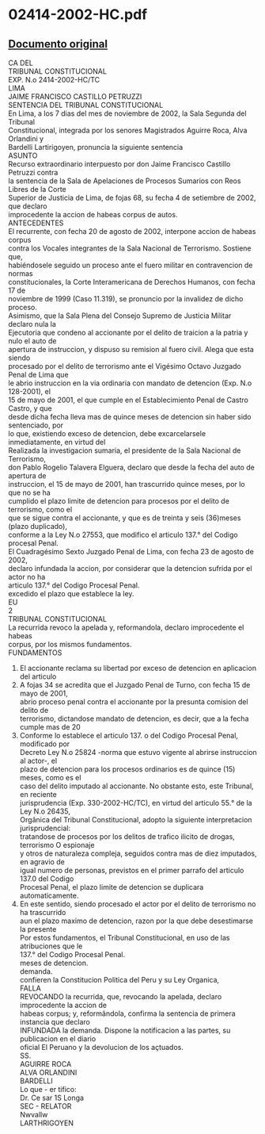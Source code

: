 
02414-2002-HC.pdf
=================
  
[Documento original](https://tc.gob.pe/jurisprudencia/2003/02414-2002-HC.pdf)  
---  
CA DEL  
TRIBUNAL CONSTITUCIONAL  
EXP. N.o 2414-2002-HC/TC  
LIMA  
JAIME FRANCISCO CASTILLO PETRUZZI  
SENTENCIA DEL TRIBUNAL CONSTITUCIONAL  
En Lima, a los 7 dias del mes de noviembre de 2002, la Sala Segunda del Tribunal  
Constitucional, integrada por los senores Magistrados Aguirre Roca, Alva Orlandini y  
Bardelli Lartirigoyen, pronuncia la siguiente sentencia  
ASUNTO  
Recurso extraordinario interpuesto por don Jaime Francisco Castillo Petruzzi contra  
la sentencia de la Sala de Apelaciones de Procesos Sumarios con Reos Libres de la Corte  
Superior de Justicia de Lima, de fojas 68, su fecha 4 de setiembre de 2002, que declaro  
improcedente la accion de habeas corpus de autos.  
ANTECEDENTES  
El recurrente, con fecha 20 de agosto de 2002, interpone accion de habeas corpus  
contra los Vocales integrantes de la Sala Nacional de Terrorismo. Sostiene que,  
habiéndosele seguido un proceso ante el fuero militar en contravencion de normas  
constitucionales, la Corte Interamericana de Derechos Humanos, con fecha 17 de  
noviembre de 1999 (Caso 11.319), se pronuncio por la invalidez de dicho proceso.  
Asimismo, que la Sala Plena del Consejo Supremo de Justicia Militar declaro nula la  
Ejecutoria que condeno al accionante por el delito de traicion a la patria y nulo el auto de  
apertura de instruccion, y dispuso su remision al fuero civil. Alega que esta siendo  
procesado por el delito de terrorismo ante el Vigésimo Octavo Juzgado Penal de Lima que  
le abrio instruccion en la via ordinaria con mandato de detencion (Exp. N.o 128-2001), el  
15 de mayo de 2001, el que cumple en el Establecimiento Penal de Castro Castro, y que  
desde dicha fecha lleva mas de quince meses de detencion sin haber sido sentenciado, por  
lo que, existiendo exceso de detencion, debe excarcelarsele inmediatamente, en virtud del  
Realizada la investigacion sumaria, el presidente de la Sala Nacional de Terrorismo,  
don Pablo Rogelio Talavera Elguera, declaro que desde la fecha del auto de apertura de  
instruccion, el 15 de mayo de 2001, han trascurrido quince meses, por lo que no se ha  
cumplido el plazo limite de detencion para procesos por el delito de terrorismo, como el  
que se sigue contra el accionante, y que es de treinta y seis (36)meses (plazo duplicado),  
conforme a la Ley N.o 27553, que modifico el articulo 137.° del Codigo procesal Penal.  
El Cuadragésimo Sexto Juzgado Penal de Lima, con fecha 23 de agosto de 2002,  
declaro infundada la accion, por considerar que la detencion sufrida por el actor no ha  
articulo 137.° del Codigo Procesal Penal.  
excedido el plazo que establece la ley.  
EU  
2  
TRIBUNAL CONSTITUCIONAL  
La recurrida revoco la apelada y, reformandola, declaro improcedente el habeas  
corpus, por los mismos fundamentos.  
FUNDAMENTOS  
1. El accionante reclama su libertad por exceso de detencion en aplicacion del articulo  
2. A fojas 34 se acredita que el Juzgado Penal de Turno, con fecha 15 de mayo de 2001,  
abrio proceso penal contra el accionante por la presunta comision del delito de  
terrorismo, dictandose mandato de detencion, es decir, que a la fecha cumple mas de 20  
3. Conforme lo establece el articulo 137. o del Codigo Procesal Penal, modificado por  
Decreto Ley N.o 25824 -norma que estuvo vigente al abrirse instruccion al actor-, el  
plazo de detencion para los procesos ordinarios es de quince (15) meses, como es el  
caso del delito imputado al accionante. No obstante esto, este Tribunal, en reciente  
jurisprudencia (Exp. 330-2002-HC/TC), en virtud del articulo 55.° de la Ley N.o 26435,  
Orgânica del Tribunal Constitucional, adopto la siguiente interpretacion jurisprudencial:  
tratandose de procesos por los delitos de trafico ilicito de drogas, terrorismo O espionaje  
y otros de naturaleza compleja, seguidos contra mas de diez imputados, en agravio de  
igual numero de personas, previstos en el primer parrafo del articulo 137.0 del Codigo  
Procesal Penal, el plazo limite de detencion se duplicara automaticamente.  
4. En este sentido, siendo procesado el actor por el delito de terrorismo no ha trascurrido  
aun el plazo maximo de detencion, razon por la que debe desestimarse la presente  
Por estos fundamentos, el Tribunal Constitucional, en uso de las atribuciones que le  
137.° del Codigo Procesal Penal.  
meses de detencion.  
demanda.  
confieren la Constitucion Politica del Peru y su Ley Organica,  
FALLA  
REVOCANDO la recurrida, que, revocando la apelada, declaro improcedente la accion de  
habeas corpus; y, reformândola, confirma la sentencia de primera instancia que declaro  
INFUNDADA la demanda. Dispone la notificacion a las partes, su publicacion en el diario  
oficial El Peruano y la devolucion de los açtuados.  
SS.  
AGUIRRE ROCA  
ALVA ORLANDINI  
BARDELLI  
Lo que - er tifico:  
Dr. Ce sar 1S Longa  
SEC - RELATOR  
Nwvallw  
LARTHRIGOYEN